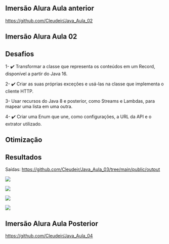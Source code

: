 ## Imersão Alura Aula anterior

https://github.com/Cleudeir/Java_Aula_02

## Imersão Alura Aula 02

## Desafios

1- ✔️ Transformar a classe que representa os conteúdos em um Record, disponível a partir do Java 16.

2- ✔️ Criar as suas próprias exceções e usá-las na classe que implementa o cliente HTTP.

3- Usar recursos do Java 8 e posterior, como Streams e Lambdas, para mapear uma lista em uma outra.

4- ✔️ Criar uma Enum que une, como configurações, a URL da API e o extrator utilizado.


## Otimização



## Resultados

Saídas: https://github.com/Cleudeir/Java_Aula_03/tree/main/public/output

![](https://raw.githubusercontent.com/Cleudeir/Java_Aula_03/main/src/public/output/M51_The_Whirlpool_Galaxy_from_Hubble.png)

![](https://raw.githubusercontent.com/Cleudeir/Java_Aula_03/main/src/public/output/Fight_Club.png)

![](https://raw.githubusercontent.com/Cleudeir/Java_Aula_03/main/src/public/output/Toy_Story_3.png)

![](https://raw.githubusercontent.com/Cleudeir/Java_Aula_03/main/src/public/output/The_Wizard_of_Oz.png)


## Imersão Alura Aula Posterior

https://github.com/Cleudeir/Java_Aula_04
